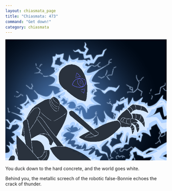 ```yaml
---
layout: chiasmata_page
title: "Chiasmata: 473"
command: "Get down!"
category: chiasmata
---
```


![473](/chiasmata/images/narrative/471.png)

You duck down to the hard concrete, and the world goes white.

Behind you, the metallic screech of the robotic false-Bonnie echoes the crack of thunder.